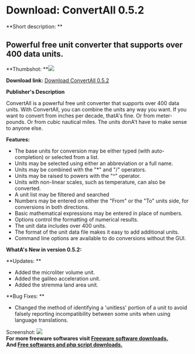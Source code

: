 # Download: ConvertAll 0.5.2

**Short description: **

## Powerful free unit converter that supports over 400 data units.

  
**Thumbshot: **![](http://www.freewarefiles.com/screenshot/convertall04_md.gif)   
  
**Download link:** [Download ConvertAll 0.5.2](http://freesoftwares.boysofts.com/ConvertAll_program_53197.html)  
  

**Publisher's Description**  
  

ConvertAll is a powerful free unit converter that supports over 400 data
units. With ConvertAll, you can combine the units any way you want. If you
want to convert from inches per decade, thatA's fine. Or from meter-pounds. Or
from cubic nautical miles. The units donA't have to make sense to anyone else.

**Features:**

  * The base units for conversion may be either typed (with auto-completion) or selected from a list. 
  * Units may be selected using either an abbreviation or a full name. 
  * Units may be combined with the "*" and "/" operators. 
  * Units may be raised to powers with the "^" operator. 
  * Units with non-linear scales, such as temperature, can also be converted. 
  * A unit list may be filtered and searched 
  * Numbers may be entered on either the "From" or the "To" units side, for conversions in both directions. 
  * Basic mathematical expressions may be entered in place of numbers. 
  * Options control the formatting of numerical results. 
  * The unit data includes over 400 units. 
  * The format of the unit data file makes it easy to add additional units. 
  * Command line options are available to do conversions without the GUI. 

**WhatA's New in version 0.5.2:**

**Updates: **

  * Added the microliter volume unit. 
  * Added the galileo acceleration unit. 
  * Added the stremma land area unit. 

**Bug Fixes: **

  * Changed the method of identifying a 'unitless' portion of a unit to avoid falsely reporting incompatibility between some units when using language translations. 

  
  
Screenshot: ![](http://www.freewarefiles.com/screenshot/convertall04.gif)  
**For more freeware softwares visit [Freeware software downloads.](http://freesoftwares.boysofts.com/)**   
**And [Free softwares and php script downloads.](http://www.boysofts.com/)**

